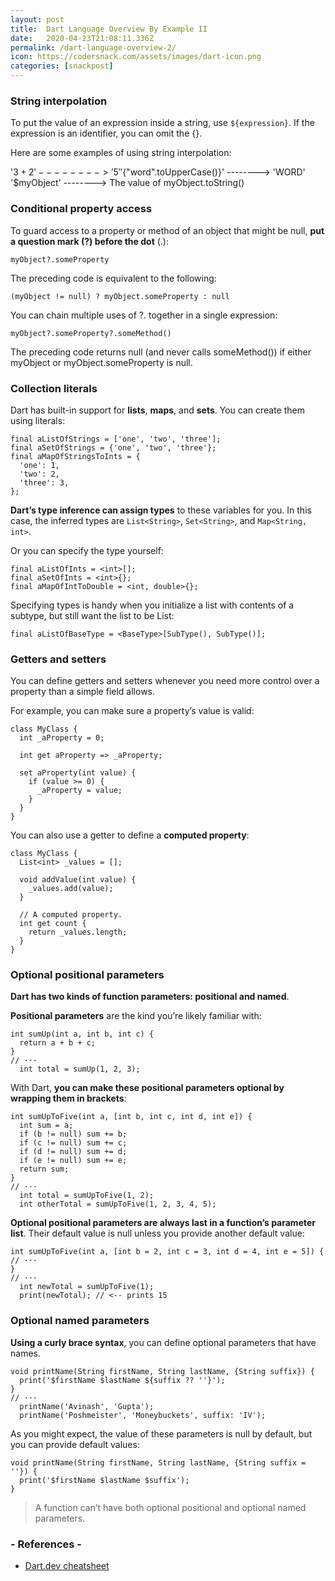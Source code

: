 ```yaml
---
layout: post
title:  Dart Language Overview By Example II
date:   2020-04-23T21:08:11.336Z
permalink: /dart-language-overview-2/
icon: https://codersnack.com/assets/images/dart-icon.png
categories: [snackpost]
---
```

### String interpolation
To put the value of an expression inside a string, use ```${expression}```. If the expression is an identifier, you can omit the {}.

Here are some examples of using string interpolation:

'${3 + 2}'	 	                -------->           '5'
'${"word".toUpperCase()}' -------->	       'WORD'
'$myObject'	 	            -------->            The value of myObject.toString()

### Conditional property access
To guard access to a property or method of an object that might be null, **put a question mark (?) before the dot** (.):

```
myObject?.someProperty
```
The preceding code is equivalent to the following:

```
(myObject != null) ? myObject.someProperty : null
```
You can chain multiple uses of ?. together in a single expression:

```
myObject?.someProperty?.someMethod()
```
The preceding code returns null (and never calls someMethod()) if either myObject or myObject.someProperty is null.

### Collection literals
Dart has built-in support for **lists**, **maps**, and **sets**. You can create them using literals:

```
final aListOfStrings = ['one', 'two', 'three'];
final aSetOfStrings = {'one', 'two', 'three'};
final aMapOfStringsToInts = {
  'one': 1,
  'two': 2,
  'three': 3,
};
```
**Dart’s type inference can assign types** to these variables for you. In this case, the inferred types are ```List<String>```, ```Set<String>```, and ```Map<String, int>```.

Or you can specify the type yourself:

```
final aListOfInts = <int>[];
final aSetOfInts = <int>{};
final aMapOfIntToDouble = <int, double>{};
```
Specifying types is handy when you initialize a list with contents of a subtype, but still want the list to be List<BaseType>:

```
final aListOfBaseType = <BaseType>[SubType(), SubType()];
```

### Getters and setters
You can define getters and setters whenever you need more control over a property than a simple field allows.

For example, you can make sure a property’s value is valid:

```
class MyClass {
  int _aProperty = 0;

  int get aProperty => _aProperty;

  set aProperty(int value) {
    if (value >= 0) {
      _aProperty = value;
    }
  }
}
```
You can also use a getter to define a **computed property**:

```
class MyClass {
  List<int> _values = [];

  void addValue(int value) {
    _values.add(value);
  }

  // A computed property.
  int get count {
    return _values.length;
  }
}
```

### Optional positional parameters
**Dart has two kinds of function parameters: positional and named**. 

**Positional parameters** are the kind you’re likely familiar with:

```
int sumUp(int a, int b, int c) {
  return a + b + c;
}
// ···
  int total = sumUp(1, 2, 3);
```

With Dart, **you can make these positional parameters optional by wrapping them in brackets**:

```
int sumUpToFive(int a, [int b, int c, int d, int e]) {
  int sum = a;
  if (b != null) sum += b;
  if (c != null) sum += c;
  if (d != null) sum += d;
  if (e != null) sum += e;
  return sum;
}
// ···
  int total = sumUpToFive(1, 2);
  int otherTotal = sumUpToFive(1, 2, 3, 4, 5);
```

**Optional positional parameters are always last in a function’s parameter list**. Their default value is null unless you provide another default value:

```
int sumUpToFive(int a, [int b = 2, int c = 3, int d = 4, int e = 5]) {
// ···
}
// ···
  int newTotal = sumUpToFive(1);
  print(newTotal); // <-- prints 15
```

### Optional named parameters
**Using a curly brace syntax**, you can define optional parameters that have names.

```
void printName(String firstName, String lastName, {String suffix}) {
  print('$firstName $lastName ${suffix ?? ''}');
}
// ···
  printName('Avinash', 'Gupta');
  printName('Poshmeister', 'Moneybuckets', suffix: 'IV');
```
As you might expect, the value of these parameters is null by default, but you can provide default values:

```
void printName(String firstName, String lastName, {String suffix = ''}) {
  print('$firstName $lastName $suffix');
}
```
> A function can’t have both optional positional and optional named parameters.

### - References -

- [Dart.dev cheatsheet](https://dart.dev/codelabs/dart-cheatsheet)
